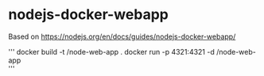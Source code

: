 # nodejs-docker-webapp

Based on https://nodejs.org/en/docs/guides/nodejs-docker-webapp/

'''
docker build -t <your username>/node-web-app .
docker run -p 4321:4321 -d <your username>/node-web-app  
'''  
